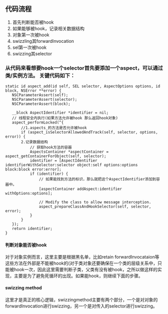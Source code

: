 ## 代码流程

 1. 首先判断能否被hook
 2. 如果能够被hook，记录相关数据结构
 3. 对象第一次被hook
 4. swizzling其forwardInvocation
 5. sel第一次被hook
 6. swizzing其selector
 
### **从代码来看想要hook一个selector首先要添加一个aspect，可以通过类/实例方法。** 关键代码如下：
 ```
 static id aspect_add(id self, SEL selector, AspectOptions options, id block, NSError **error) {
    NSCParameterAssert(self);
    NSCParameterAssert(selector);
    NSCParameterAssert(block);

    __block AspectIdentifier *identifier = nil;
    // 线程安全内执行(如果方法允许被hook 那么返回hook对象)
    aspect_performLocked(^{
        //1.aspects_的方法是否允许被hook
        if (aspect_isSelectorAllowedAndTrack(self, selector, options, error)) {
        2.记录数据结构
            // 获取hook方法的容器
            AspectsContainer *aspectContainer = aspect_getContainerForObject(self, selector);
            identifier = [AspectIdentifier identifierWithSelector:selector object:self options:options block:block error:error];
            if (identifier) {
                // 如果能找到方法的标识，那么就把这个AspectIdentifier添加到容器中。
                [aspectContainer addAspect:identifier withOptions:options];

                // Modify the class to allow message interception.
                aspect_prepareClassAndHookSelector(self, selector, error);
            }
        }
    });
    return identifier;
}

 ```
 
#### 判断对象能否被hook
 对于对象实例而言，这里主要是根据黑名单，比如retain forwardInvocataion等这些方法在外部是不能被hook的(对于类对象还要确保在一个类的层级关系中，只能被hook一次，因此这里需要判断子类，父类有没有被hook，之所以做这样的实现，主要是为了避免死循环的出现。如果能hook，则继续下面的步骤。
 
#### swizzing method
这里才是真正的核心逻辑，swizzingmethod主要有两个部分，一个是对对象的forwardInvocation进行swizzing，另一个是对传入的selector进行swizzing。

 


